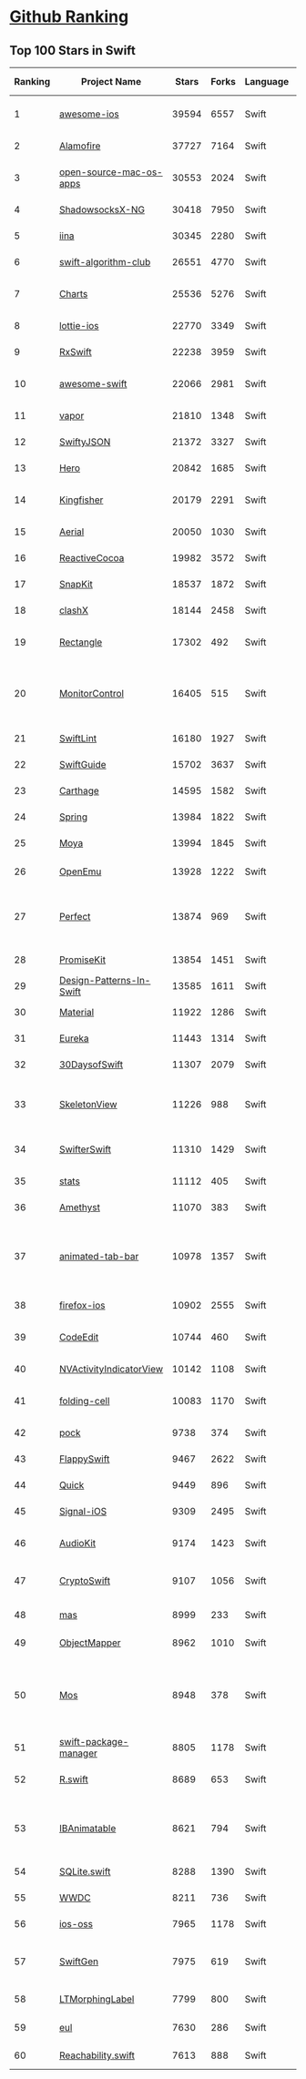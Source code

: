 [Github Ranking](../README.md)
==========

## Top 100 Stars in Swift

| Ranking | Project Name | Stars | Forks | Language | Open Issues | Description | Last Commit |
| ------- | ------------ | ----- | ----- | -------- | ----------- | ----------- | ----------- |
| 1 | [awesome-ios](https://github.com/vsouza/awesome-ios) | 39594 | 6557 | Swift | 2 | A curated list of awesome iOS ecosystem, including Objective-C and Swift Projects  | 2022-06-02T10:55:35Z |
| 2 | [Alamofire](https://github.com/Alamofire/Alamofire) | 37727 | 7164 | Swift | 27 | Elegant HTTP Networking in Swift | 2022-06-12T04:32:32Z |
| 3 | [open-source-mac-os-apps](https://github.com/serhii-londar/open-source-mac-os-apps) | 30553 | 2024 | Swift | 36 | 🚀 Awesome list of open source applications for macOS. https://t.me/s/opensourcemacosapps | 2022-06-11T17:56:35Z |
| 4 | [ShadowsocksX-NG](https://github.com/shadowsocks/ShadowsocksX-NG) | 30418 | 7950 | Swift | 253 | Next Generation of ShadowsocksX | 2022-03-06T05:44:10Z |
| 5 | [iina](https://github.com/iina/iina) | 30345 | 2280 | Swift | 1265 | The modern video player for macOS. | 2022-06-14T08:47:14Z |
| 6 | [swift-algorithm-club](https://github.com/raywenderlich/swift-algorithm-club) | 26551 | 4770 | Swift | 28 | Algorithms and data structures in Swift, with explanations! | 2022-05-10T09:55:10Z |
| 7 | [Charts](https://github.com/danielgindi/Charts) | 25536 | 5276 | Swift | 744 | Beautiful charts for iOS/tvOS/OSX! The Apple side of the crossplatform MPAndroidChart. | 2022-06-12T23:31:03Z |
| 8 | [lottie-ios](https://github.com/airbnb/lottie-ios) | 22770 | 3349 | Swift | 298 | An iOS library to natively render After Effects vector animations | 2022-06-10T02:46:20Z |
| 9 | [RxSwift](https://github.com/ReactiveX/RxSwift) | 22238 | 3959 | Swift | 4 | Reactive Programming in Swift | 2022-06-14T17:16:52Z |
| 10 | [awesome-swift](https://github.com/matteocrippa/awesome-swift) | 22066 | 2981 | Swift | 0 | A collaborative list of awesome Swift libraries and resources. Feel free to contribute! | 2022-06-10T14:36:49Z |
| 11 | [vapor](https://github.com/vapor/vapor) | 21810 | 1348 | Swift | 77 | 💧 A server-side Swift HTTP web framework. | 2022-06-10T06:49:17Z |
| 12 | [SwiftyJSON](https://github.com/SwiftyJSON/SwiftyJSON) | 21372 | 3327 | Swift | 111 | The better way to deal with JSON data in Swift. | 2022-03-15T19:28:51Z |
| 13 | [Hero](https://github.com/HeroTransitions/Hero) | 20842 | 1685 | Swift | 23 | Elegant transition library for iOS & tvOS | 2022-05-06T04:48:46Z |
| 14 | [Kingfisher](https://github.com/onevcat/Kingfisher) | 20179 | 2291 | Swift | 71 | A lightweight, pure-Swift library for downloading and caching images from the web. | 2022-06-15T02:05:10Z |
| 15 | [Aerial](https://github.com/JohnCoates/Aerial) | 20050 | 1030 | Swift | 53 | Apple TV Aerial Screensaver for Mac | 2022-04-23T13:17:54Z |
| 16 | [ReactiveCocoa](https://github.com/ReactiveCocoa/ReactiveCocoa) | 19982 | 3572 | Swift | 0 | Cocoa framework and Obj-C dynamism bindings for ReactiveSwift. | 2022-04-18T18:12:00Z |
| 17 | [SnapKit](https://github.com/SnapKit/SnapKit) | 18537 | 1872 | Swift | 77 | A Swift Autolayout DSL for iOS & OS X | 2022-04-14T10:41:55Z |
| 18 | [clashX](https://github.com/yichengchen/clashX) | 18144 | 2458 | Swift | 0 | None | 2022-03-24T03:33:35Z |
| 19 | [Rectangle](https://github.com/rxhanson/Rectangle) | 17302 | 492 | Swift | 34 | Move and resize windows on macOS with keyboard shortcuts and snap areas | 2022-06-11T01:16:32Z |
| 20 | [MonitorControl](https://github.com/MonitorControl/MonitorControl) | 16405 | 515 | Swift | 63 | 🖥 Control your display's brightness & volume on your Mac as if it was a native Apple Display. Use Apple Keyboard keys or custom shortcuts. Shows the native macOS OSDs. | 2022-06-14T14:53:41Z |
| 21 | [SwiftLint](https://github.com/realm/SwiftLint) | 16180 | 1927 | Swift | 277 | A tool to enforce Swift style and conventions. | 2022-06-14T21:21:57Z |
| 22 | [SwiftGuide](https://github.com/ipader/SwiftGuide) | 15702 | 3637 | Swift | 0 | Swift Featured Projects in brain Mapping | 2021-05-20T02:57:09Z |
| 23 | [Carthage](https://github.com/Carthage/Carthage) | 14595 | 1582 | Swift | 153 | A simple, decentralized dependency manager for Cocoa | 2022-06-13T22:16:46Z |
| 24 | [Spring](https://github.com/MengTo/Spring) | 13984 | 1822 | Swift | 129 | A library to simplify iOS animations in Swift. | 2022-04-12T15:38:16Z |
| 25 | [Moya](https://github.com/Moya/Moya) | 13994 | 1845 | Swift | 111 | Network abstraction layer written in Swift. | 2022-04-30T02:03:52Z |
| 26 | [OpenEmu](https://github.com/OpenEmu/OpenEmu) | 13928 | 1222 | Swift | 197 | 🕹 Retro video game emulation for macOS | 2022-06-14T20:34:23Z |
| 27 | [Perfect](https://github.com/PerfectlySoft/Perfect) | 13874 | 969 | Swift | 53 | Server-side Swift. The Perfect core toolset and framework for Swift Developers. (For mobile back-end development, website and API development, and more…) | 2021-07-24T15:45:45Z |
| 28 | [PromiseKit](https://github.com/mxcl/PromiseKit) | 13854 | 1451 | Swift | 12 | Promises for Swift & ObjC. | 2022-05-11T17:15:42Z |
| 29 | [Design-Patterns-In-Swift](https://github.com/ochococo/Design-Patterns-In-Swift) | 13585 | 1611 | Swift | 2 | 📖 Design Patterns implemented in Swift 5.0 | 2022-06-11T18:35:08Z |
| 30 | [Material](https://github.com/CosmicMind/Material) | 11922 | 1286 | Swift | 28 | A UI/UX framework for creating beautiful applications. | 2022-05-16T17:39:01Z |
| 31 | [Eureka](https://github.com/xmartlabs/Eureka) | 11443 | 1314 | Swift | 149 | Elegant iOS form builder in Swift | 2022-05-18T11:31:47Z |
| 32 | [30DaysofSwift](https://github.com/allenwong/30DaysofSwift) | 11307 | 2079 | Swift | 7 | A self-taught project to learn Swift. | 2022-05-21T17:40:30Z |
| 33 | [SkeletonView](https://github.com/Juanpe/SkeletonView) | 11226 | 988 | Swift | 36 | ☠️ An elegant way to show users that something is happening and also prepare them to which contents they are awaiting | 2022-06-09T18:39:58Z |
| 34 | [SwifterSwift](https://github.com/SwifterSwift/SwifterSwift) | 11310 | 1429 | Swift | 15 | A handy collection of more than 500 native Swift extensions to boost your productivity. | 2022-06-13T07:23:56Z |
| 35 | [stats](https://github.com/exelban/stats) | 11112 | 405 | Swift | 12 | macOS system monitor in your menu bar | 2022-06-12T12:48:48Z |
| 36 | [Amethyst](https://github.com/ianyh/Amethyst) | 11070 | 383 | Swift | 286 | Automatic tiling window manager for macOS à la xmonad. | 2022-06-12T03:08:57Z |
| 37 | [animated-tab-bar](https://github.com/Ramotion/animated-tab-bar) | 10978 | 1357 | Swift | 7 | :octocat: RAMAnimatedTabBarController is a Swift UI module library for adding animation to iOS tabbar items and icons. iOS library made by @Ramotion | 2022-01-26T02:40:50Z |
| 38 | [firefox-ios](https://github.com/mozilla-mobile/firefox-ios) | 10902 | 2555 | Swift | 1016 | Firefox for iOS | 2022-06-15T01:15:26Z |
| 39 | [CodeEdit](https://github.com/CodeEditApp/CodeEdit) | 10744 | 460 | Swift | 92 | CodeEdit App for macOS – Elevate your code editing experience. Open source, free forever. | 2022-06-14T19:03:01Z |
| 40 | [NVActivityIndicatorView](https://github.com/ninjaprox/NVActivityIndicatorView) | 10142 | 1108 | Swift | 13 | A collection of awesome loading animations | 2022-03-04T13:34:19Z |
| 41 | [folding-cell](https://github.com/Ramotion/folding-cell) | 10083 | 1170 | Swift | 7 | :octocat: 📃 FoldingCell is an expanding content cell with animation made by @Ramotion | 2022-03-28T12:16:52Z |
| 42 | [pock](https://github.com/pock/pock) | 9738 | 374 | Swift | 17 | Widgets manager for MacBook Touch Bar | 2022-05-14T10:13:01Z |
| 43 | [FlappySwift](https://github.com/fullstackio/FlappySwift) | 9467 | 2622 | Swift | 3 | swift implementation of flappy bird. More at fullstackedu.com | 2022-04-07T08:55:39Z |
| 44 | [Quick](https://github.com/Quick/Quick) | 9449 | 896 | Swift | 27 | The Swift (and Objective-C) testing framework. | 2022-06-13T03:28:18Z |
| 45 | [Signal-iOS](https://github.com/signalapp/Signal-iOS) | 9309 | 2495 | Swift | 139 | A private messenger for iOS. | 2022-06-12T21:32:30Z |
| 46 | [AudioKit](https://github.com/AudioKit/AudioKit) | 9174 | 1423 | Swift | 1 | Swift audio synthesis, processing, & analysis platform for iOS, macOS and tvOS | 2022-06-15T02:38:52Z |
| 47 | [CryptoSwift](https://github.com/krzyzanowskim/CryptoSwift) | 9107 | 1056 | Swift | 36 | CryptoSwift is a growing collection of standard and secure cryptographic algorithms implemented in Swift | 2022-06-09T18:29:22Z |
| 48 | [mas](https://github.com/mas-cli/mas) | 8999 | 233 | Swift | 67 | :package: Mac App Store command line interface | 2022-06-04T17:05:07Z |
| 49 | [ObjectMapper](https://github.com/tristanhimmelman/ObjectMapper) | 8962 | 1010 | Swift | 46 | Simple JSON Object mapping written in Swift | 2021-08-02T16:22:43Z |
| 50 | [Mos](https://github.com/Caldis/Mos) | 8948 | 378 | Swift | 143 | 一个用于在 macOS 上平滑你的鼠标滚动效果或单独设置滚动方向的小工具, 让你的滚轮爽如触控板  \|  A lightweight tool used to smooth scrolling and set scroll direction independently for your mouse on macOS | 2022-06-08T06:20:57Z |
| 51 | [swift-package-manager](https://github.com/apple/swift-package-manager) | 8805 | 1178 | Swift | 462 | The Package Manager for the Swift Programming Language | 2022-06-14T18:17:32Z |
| 52 | [R.swift](https://github.com/mac-cain13/R.swift) | 8689 | 653 | Swift | 79 | Strong typed, autocompleted resources like images, fonts and segues in Swift projects | 2022-05-03T07:31:30Z |
| 53 | [IBAnimatable](https://github.com/IBAnimatable/IBAnimatable) | 8621 | 794 | Swift | 45 | Design and prototype customized UI, interaction, navigation, transition and animation for App Store ready Apps in Interface Builder with IBAnimatable. | 2022-04-28T22:04:37Z |
| 54 | [SQLite.swift](https://github.com/stephencelis/SQLite.swift) | 8288 | 1390 | Swift | 80 | A type-safe, Swift-language layer over SQLite3. | 2022-06-14T01:20:27Z |
| 55 | [WWDC](https://github.com/insidegui/WWDC) | 8211 | 736 | Swift | 32 | The unofficial WWDC app for macOS | 2021-10-21T15:29:09Z |
| 56 | [ios-oss](https://github.com/kickstarter/ios-oss) | 7965 | 1178 | Swift | 0 | Kickstarter for iOS. Bring new ideas to life, anywhere. | 2022-06-09T21:50:19Z |
| 57 | [SwiftGen](https://github.com/SwiftGen/SwiftGen) | 7975 | 619 | Swift | 70 | The Swift code generator for your assets, storyboards, Localizable.strings, … — Get rid of all String-based APIs! | 2022-06-12T01:44:45Z |
| 58 | [LTMorphingLabel](https://github.com/lexrus/LTMorphingLabel) | 7799 | 800 | Swift | 24 | [EXPERIMENTAL] Graceful morphing effects for UILabel written in Swift. | 2021-08-10T06:21:45Z |
| 59 | [eul](https://github.com/gao-sun/eul) | 7630 | 286 | Swift | 53 | 🖥️ macOS status monitoring app written in SwiftUI. | 2022-01-23T07:24:53Z |
| 60 | [Reachability.swift](https://github.com/ashleymills/Reachability.swift) | 7613 | 888 | Swift | 75 | Replacement for Apple's Reachability re-written in Swift with closures | 2021-07-13T18:20:46Z |

